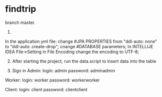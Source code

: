 # findtrip

branch master.

1. 
In the application.yml file:
      change #JPA PROPERTIES from "ddl-auto: none" to "ddl-auto: create-drop";
      cnange #DATABASE parameters;
In INTELLIJE IDEA File->Setting in File Encoding change the encoding to UTF-8;

2. After starting the project, run the data.script to insert data into the table
  
3. Sign in
Admin:
   login: admin
   password: adminadmin
   
Worker:
   login: worker
   password: workerworker
   
Client:
   login: client
   password: clientclient
   

